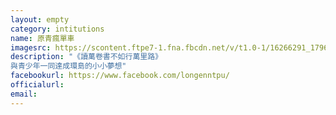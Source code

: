 ```yaml
---
layout: empty
category: intitutions
name: 原青瘋單車
imagesrc: https://scontent.ftpe7-1.fna.fbcdn.net/v/t1.0-1/16266291_1796553633942173_109368434551619390_n.jpg?_nc_cat=0&oh=5ca5b5bb8ffa01ba1b48ef85b09588be&oe=5BEAD1CC
description: "《讀萬卷書不如行萬里路》
與青少年一同達成環島的小小夢想"
facebookurl: https://www.facebook.com/longenntpu/
officialurl:
email:
---
```

